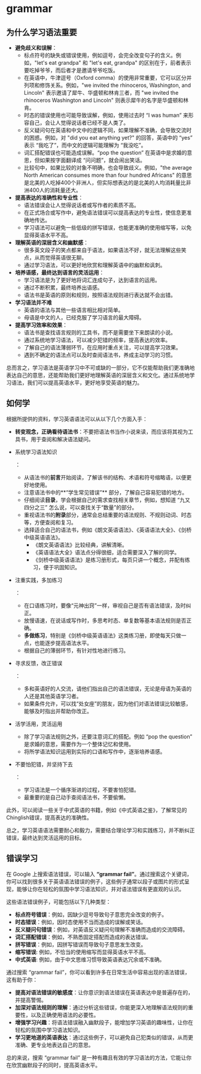 # grammar

## 为什么学习语法重要



- **避免歧义和误解**：
  - 标点符号的缺失或错误使用，例如逗号，会完全改变句子的含义。例如，"let's eat grandpa" 和 "let's eat, grandpa" 的区别在于，前者表示要吃掉爷爷，而后者才是邀请爷爷吃饭。
  - 在英语中，牛津逗号（Oxford comma）的使用非常重要，它可以区分并列项和修饰关系。例如，"we invited the rhinoceros, Washington, and Lincoln" 表示邀请了犀牛、华盛顿和林肯三者，而 "we invited the rhinoceros Washington and Lincoln" 则表示犀牛的名字是华盛顿和林肯。
  - 时态的错误使用也可能导致误解，例如，使用过去时 “I was human” 来形容自己，会让人觉得说话者已经不是人类了。
  - 反义疑问句在英语和中文中的逻辑不同，如果理解不准确，会导致交流时的困惑。例如，对 "did you eat anything yet?" 的回答，英语中的 “yes” 表示 “我吃了”，而中文的逻辑可能理解为 “我没吃”。
  - 词汇搭配错误也可能造成误解。“pop the question” 在英语中是求婚的意思，但如果按字面翻译成 “问问题”，就会闹出笑话。
  - 比较句中，如果比较的对象不明确，也会导致歧义。例如，"the average North American consumes more than four hundred Africans" 的意思是北美的人吃掉400个非洲人，但实际想表达的是北美的人均消耗量比非洲400人的消耗量还大。
- **提高表达的准确性和专业性**：
  - 语法错误会让人觉得说话者或写作者的素质不高。
  - 在正式场合或写作中，避免语法错误可以提高表达的专业性，使信息更准确地传达。
  - 学习语法可以避免一些低级的拼写错误，也能更准确的使用缩写等，以免显得英语水平不高。
- **理解英语的深层含义和幽默感**：
  - 很多英文段子的笑点都来自于语法，如果语法不好，就无法理解这些笑点，从而觉得英语很无聊。
  - 通过学习语法，可以更好地欣赏和理解英语中的幽默和讽刺。
- **培养语感，最终达到语言的灵活运用**：
  - 学习语法是为了更好地将词汇连成句子，达到语言的运用。
  - 通过不断积累，最终培养出语感。
  - 语法书是英语的原则和规则，按照语法规则进行表达就不会出错。
- **学习语法并不难**
  - 英语的语法与其他一些语言相比相对简单。
  - 母语是中文的人，已经克服了学习语言的最大障碍。
- **提高学习效率和效果**：
  - 语法书是查找语言规则的工具书，而不是需要坐下来朗读的小说。
  - 通过系统地学习语法，可以减少犯错的频率，提高表达的效率。
  - 了解自己的语法薄弱环节，在应用时重点关注，可以提高学习效果。
  - 遇到不确定的语法点可以及时查阅语法书，养成主动学习的习惯。

总而言之，学习语法是英语学习中不可或缺的一部分，它不仅能帮助我们更准确地表达自己的意思，还能帮助我们更好地理解英语的深层含义和文化。通过系统地学习语法，我们可以提高英语水平，更好地享受英语的魅力。

## 如何学

根据所提供的资料，学习英语语法可以从以下几个方面入手：

- **转变观念，正确看待语法书**：不要把语法书当作小说来读，而应该将其视为工具书，用于查阅和解决语法疑问。

- 系统学习语法知识

  ：

  - 从语法书的**前言**开始阅读，了解该书的结构、术语和符号缩略语，以便更好地使用。
  - 注意语法书中的**“学生常见错误”** 部分，了解自己容易犯错的地方。
  - 仔细阅读**目录**，学会根据自己的需求查找相关章节，例如，想知道 “九又四分之三” 怎么说，可以查找关于“数量”的部分。
  - 重视语法书的**附录**部分，通常会总结重要的语法规则、不规则动词、时态等，方便查阅和复习。
  - 选择适合自己的语法书，例如《朗文英语语法》、《英语语法大全》、《剑桥中级英语语法》。
    - 《朗文英语语法》比较经典，讲解清晰。
    - 《英语语法大全》语法点分得很细，适合需要深入了解的同学。
    - 《剑桥中级英语语法》是练习册形式，每页只讲一个概念，并配有练习，便于巩固知识。

- 注重实践，多加练习

  ：

  - 在口语练习时，要像“元神出窍”一样，审视自己是否有语法错误，及时纠正。
  - 放慢语速，在说话或写作时，多思考时态、单复数等基本语法规则是否正确。
  - **多做练习**，特别是《剑桥中级英语语法》这类练习册，即使每天只做一点，也能逐步提高语法水平。
  - 根据自己的薄弱环节，有针对性地进行练习。

- 寻求反馈，改正错误

  ：

  - 多和英语好的人交流，请他们指出自己的语法错误，无论是母语为英语的人还是其他英语学习者。
  - 如果条件允许，可以找“处女座”的朋友，因为他们对语法错误比较敏感，能够及时指出并帮助你改正。

- 活学活用，灵活运用

  - 除了学习语法规则之外，还要注意词汇的搭配。例如 “pop the question” 是求婚的意思，需要作为一个整体记忆和使用。
  - 将所学语法知识运用到实际的口语和写作中，逐渐培养语感。

- 不要怕犯错，并坚持下去

  ：

  - 学习语法是一个循序渐进的过程，不要害怕犯错。
  - 最重要的是自己动手查阅语法书，不要偷懒。

此外，可以阅读一些关于中式英语的书籍，例如《中式英语之鉴》，了解常见的Chinglish错误，提高表达的准确性。

总之，学习英语语法需要耐心和毅力，需要结合理论学习和实践练习，并不断纠正错误，最终达到灵活运用的目标。

## 错误学习

在 Google 上搜索语法错误，可以输入 **“grammar fail”**。通过搜索这个关键词，你可以找到很多关于英语语法错误的例子，这些例子通常以段子或图片的形式呈现，能够让你在轻松的氛围中学习语法知识，并对语法错误有更直观的认识。

这些语法错误例子，可能包括以下几种类型：

- **标点符号错误**：例如，因缺少逗号导致句子意思完全改变的例子。
- **时态错误**：例如，因时态使用不当而造成的误解或笑话。
- **反义疑问句错误**：例如，对英语反义疑问句理解不准确而造成的交流障碍。
- **词汇搭配错误**：例如，不熟悉固定搭配而造成的表达错误。
- **拼写错误**：例如，因拼写错误而导致句子意思发生改变。
- **缩写错误**: 例如，不恰当的使用缩写而显得英语水平不高。
- **中式英语**: 例如，由于中文思维习惯导致英语表达冗余或不准确。

通过搜索 “grammar fail”，你可以看到许多在日常生活中容易出现的语法错误，这有助于你：

- **提高对语法错误的敏感度**：让你意识到语法错误在英语表达中是普遍存在的，并提高警惕。
- **加深对语法规则的理解**：通过分析这些错误，你能更深入地理解语法规则的重要性，以及正确使用语法的必要性。
- **增强学习兴趣**：将语法错误融入幽默段子，能增加学习英语的趣味性，让你在轻松的氛围中学习语法知识。
- **学习更地道的英语表达**：通过这些例子，可以避免自己犯类似的错误，从而更准确、更专业地表达自己的意思。

总的来说，搜索 “grammar fail” 是一种有趣且有效的学习语法的方法，它能让你在欣赏幽默段子的同时，提高英语水平。